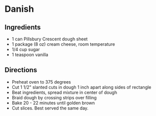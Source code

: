# Danish #

## Ingredients ##
- 1 can Pillsbury Crescent dough sheet
- 1 package (8 oz) cream cheese, room temperature
- 1/4 cup sugar
- 1 teaspoon vanilla
 

## Directions ##

- Preheat oven to 375 degrees
- Cut 1 1/2" slanted cuts in dough 1 inch apart along sides of rectangle
- Beat ingredients, spread mixture in center of dough
- Braid dough by crossing strips over filling
- Bake 20 - 22 minutes until golden brown
- Cut slices.  Best served the same day.     
